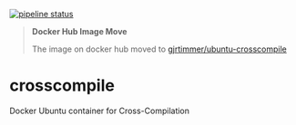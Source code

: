 [![pipeline status](https://gitlab.timmertech.nl/docker/crosscompile/badges/master/pipeline.svg)](https://gitlab.timmertech.nl/docker/crosscompile/-/commits/master)

> **Docker Hub Image Move**
> 
> The image on docker hub moved to [gjrtimmer/ubuntu-crosscompile](https://hub.docker.com/repository/docker/gjrtimmer/ubuntu-crosscompile)
# crosscompile

Docker Ubuntu container for Cross-Compilation
